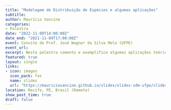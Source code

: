 ```yaml
---
title: "Modelagem de Distribuição de Espécies e algumas aplicações"
subtitle: 
author: Maurício Vancine
categories:
- Palestra
date: "2022-11-09T14:00:00Z"
date_end: "2021-11-09T17:00:00Z"
event: Convite do Prof. José Wagner da Silva Melo (UFPE)
event_url:
excerpt: Nesta palestra comento e exemplifico algumas aplicações teóricas e práticas dos Modelos de Distribuição de Espécies.
featured: true
layout: single
links:
- icon: images
  icon_pack: fas
  name: slides
  url: "https://mauriciovancine.github.io/slides/slides-sdm-ufpe/slides.html"
location: Recife, PE, Brasil (Remoto)
show_post_time: true
draft: false
---
```

